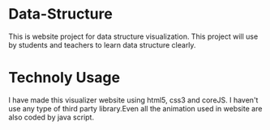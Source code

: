 # Data-Structure
This is website project for data structure visualization. This project will use by students and teachers to learn data structure clearly.

# Technoly Usage
I have made this visualizer website using html5, css3 and coreJS. I haven't use any type of third party library.Even all the animation used in website are also coded by java script.
